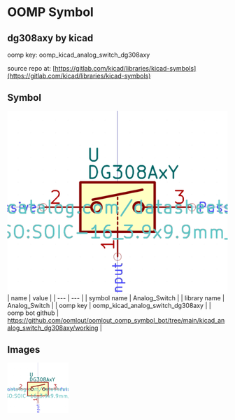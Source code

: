 # OOMP Symbol  
## dg308axy  by kicad  
  
oomp key: oomp_kicad_analog_switch_dg308axy  
  
source repo at: [https://gitlab.com/kicad/libraries/kicad-symbols](https://gitlab.com/kicad/libraries/kicad-symbols)  
## Symbol  
  
[![working.png](working_600.png)](working.png)  
| name | value | 
| --- | --- | 
| symbol name | Analog_Switch | 
| library name | Analog_Switch | 
| oomp key | oomp_kicad_analog_switch_dg308axy | 
| oomp bot github | https://github.com/oomlout/oomlout_oomp_symbol_bot/tree/main/kicad_analog_switch_dg308axy/working | 
## Images  
  
[![working.png](working_140.png)](working.png)  
